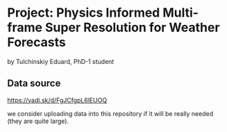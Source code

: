# Project: Physics Informed Multi-frame Super Resolution for Weather Forecasts

by Tulchinskiy Eduard, PhD-1 student


## Data source
https://yadi.sk/d/FgJCfgpL6lEUOQ

we consider uploading data into this repository if it will be really needed (they are quite large).
